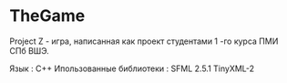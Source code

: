 # TheGame

Project Z - игра, написанная как проект  студентами 1 -го курса ПМИ СПб ВШЭ.

Язык : C++
Ипользованные библиотеки : SFML 2.5.1
                           TinyXML-2

